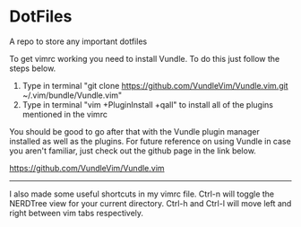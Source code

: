 # DotFiles
A repo to store any important dotfiles

To get vimrc working you need to install Vundle. To do this just follow the steps below.

1. Type in terminal "git clone https://github.com/VundleVim/Vundle.vim.git ~/.vim/bundle/Vundle.vim"
2. Type in terminal "vim +PluginInstall +qall" to install all of the plugins mentioned in the vimrc

You should be good to go after that with the Vundle plugin manager installed as well as the plugins. For future reference on using Vundle in case you aren't familiar, just check out the github page in the link below.

https://github.com/VundleVim/Vundle.vim

----------------------------------------

I also made some useful shortcuts in my vimrc file. Ctrl-n will toggle the NERDTree view for your current directory. Ctrl-h and Ctrl-l will move left and right between vim tabs respectively.
